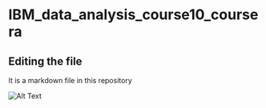 # IBM_data_analysis_course10_coursera

## Editing the file

It is a markdown file in this repository

![Alt Text](images/notebook01\_landing\_1.gif)
